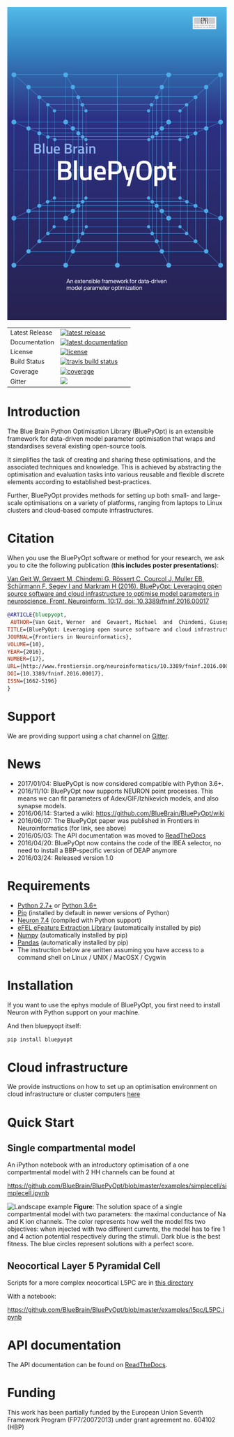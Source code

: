 ![logo](docs/source/logo/BluePyOptLogo.png)

<table>
<tr>
  <td>Latest Release</td>
  <td>
    <a href="https://pypi.org/project/bluepyopt/">
    <img src="https://img.shields.io/pypi/v/bluepyopt.svg" alt="latest release" />
    </a>
  </td>
</tr>
<tr>
  <td>Documentation</td>
  <td>
    <a href="https://bluepyopt.readthedocs.io/">
    <img src="https://readthedocs.org/projects/bluepyopt/badge/?version=latest" alt="latest documentation" />
    </a>
  </td>
</tr>
<tr>
  <td>License</td>
  <td>
    <a href="https://github.com/BlueBrain/bluepyopt/blob/master/LICENSE.txt">
    <img src="https://img.shields.io/pypi/l/bluepyopt.svg" alt="license" />
    </a>
</td>
</tr>
<tr>
  <td>Build Status</td>
  <td>
    <a href="https://travis-ci.org/BlueBrain/bluepyopt">
    <img src="https://travis-ci.org/BlueBrain/BluePyOpt.svg?branch=master" alt="travis build status" />
    </a>
  </td>
</tr>
<tr>
  <td>Coverage</td>
  <td>
    <a href="https://codecov.io/gh/BlueBrain/bluepyopt">
    <img src="https://codecov.io/github/BlueBrain/BluePyOpt/coverage.svg?branch=master" alt="coverage" />
    </a>
  </td>
</tr>
<tr>
	<td>Gitter</td>
	<td>
		<a href="https://gitter.im/bluebrain/bluepyopt">
		<img src="https://badges.gitter.im/Join%20Chat.svg"
	</a>
	</td>
</tr>
</table>

Introduction
============

The Blue Brain Python Optimisation Library (BluePyOpt) is an extensible 
framework for data-driven model parameter optimisation that wraps and 
standardises several existing open-source tools. 

It simplifies the task of creating and sharing these optimisations, 
and the associated techniques and knowledge. 
This is achieved by abstracting the optimisation and evaluation tasks 
into various reusable and flexible discrete elements according to established 
best-practices. 

Further, BluePyOpt provides methods for setting up both small- and large-scale 
optimisations on a variety of platforms, 
ranging from laptops to Linux clusters and cloud-based compute infrastructures. 

Citation
========

When you use the BluePyOpt software or method for your research, we ask you to cite the following publication (**this includes poster presentations**):

[Van Geit W, Gevaert M, Chindemi G, Rössert C, Courcol J, Muller EB, Schürmann F, Segev I and Markram H (2016). BluePyOpt: Leveraging open source software and cloud infrastructure to optimise model parameters in neuroscience. Front. Neuroinform. 10:17. doi: 10.3389/fninf.2016.00017](http://journal.frontiersin.org/article/10.3389/fninf.2016.00017)

```bibtex
@ARTICLE{bluepyopt,
 AUTHOR={Van Geit, Werner  and  Gevaert, Michael  and  Chindemi, Giuseppe  and  Rössert, Christian  and  Courcol, Jean-Denis  and  Muller, Eilif Benjamin  and  Schürmann, Felix  and  Segev, Idan  and  Markram, Henry},   
TITLE={BluePyOpt: Leveraging open source software and cloud infrastructure to optimise model parameters in neuroscience},
JOURNAL={Frontiers in Neuroinformatics},
VOLUME={10},
YEAR={2016},
NUMBER={17},
URL={http://www.frontiersin.org/neuroinformatics/10.3389/fninf.2016.00017/abstract},
DOI={10.3389/fninf.2016.00017},
ISSN={1662-5196}
}
```
Support
=======
We are providing support using a chat channel on [Gitter](https://gitter.im/BlueBrain/BluePyOpt).

News
====
- 2017/01/04: BluePyOpt is now considered compatible with Python 3.6+.
- 2016/11/10: BluePyOpt now supports NEURON point processes. This means we can fit parameters of Adex/GIF/Izhikevich models, and also synapse models.
- 2016/06/14: Started a wiki: https://github.com/BlueBrain/BluePyOpt/wiki
- 2016/06/07: The BluePyOpt paper was published in Frontiers in Neuroinformatics (for link, see above)
- 2016/05/03: The API documentation was moved to [ReadTheDocs](http://bluepyopt.readthedocs.io/en/latest/)
- 2016/04/20: BluePyOpt now contains the code of the IBEA selector, no need to install a BBP-specific version of DEAP anymore
- 2016/03/24: Released version 1.0

Requirements
============

* [Python 2.7+](https://www.python.org/download/releases/2.7/) or [Python 3.6+](https://www.python.org/downloads/release/python-360/)
* [Pip](https://pip.pypa.io) (installed by default in newer versions of Python)
* [Neuron 7.4](http://neuron.yale.edu/) (compiled with Python support)
* [eFEL eFeature Extraction Library](https://github.com/BlueBrain/eFEL) (automatically installed by pip)
* [Numpy](http://www.numpy.org) (automatically installed by pip)
* [Pandas](http://pandas.pydata.org/) (automatically installed by pip)
* The instruction below are written assuming you have access to a command shell
on Linux / UNIX / MacOSX / Cygwin

Installation
============

If you want to use the ephys module of BluePyOpt, you first need to install Neuron with Python support on your machine.

And then bluepyopt itself:

```bash
pip install bluepyopt
```

Cloud infrastructure
====================

We provide instructions on how to set up an optimisation environment on cloud
infrastructure or cluster computers 
[here](https://github.com/BlueBrain/BluePyOpt/tree/master/cloud-config)

Quick Start
===========

Single compartmental model
--------------------------

An iPython notebook with an introductory optimisation of a one compartmental 
model with 2 HH channels can be found at

https://github.com/BlueBrain/BluePyOpt/blob/master/examples/simplecell/simplecell.ipynb

![Landscape example](https://github.com/BlueBrain/BluePyOpt/blob/master/examples/simplecell/figures/landscape_example.png)
**Figure**: The solution space of a single compartmental model with two parameters: the maximal conductance of Na and K ion channels. The color represents how well the model fits two objectives: when injected with two different currents, the model has to fire 1 and 4 action potential respectively during the stimuli. Dark blue is the best fitness. The blue circles represent solutions with a perfect score.

Neocortical Layer 5 Pyramidal Cell
----------------------------------
Scripts for a more complex neocortical L5PC are in 
[this directory](https://github.com/BlueBrain/BluePyOpt/tree/master/examples/l5pc)

With a notebook:

https://github.com/BlueBrain/BluePyOpt/blob/master/examples/l5pc/L5PC.ipynb

API documentation
==================
The API documentation can be found on [ReadTheDocs](http://bluepyopt.readthedocs.io/en/latest/).

Funding
=======
This work has been partially funded by the European Union Seventh Framework Program (FP7/2007­2013) under grant agreement no. 604102 (HBP)
